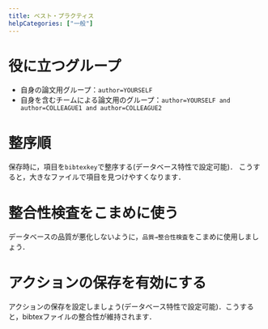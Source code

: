 ```yaml
---
title: ベスト・プラクティス
helpCategories: ["一般"]
---
```


# 役に立つグループ

- 自身の論文用グループ：`author=YOURSELF`
- 自身を含むチームによる論文用のグループ：`author=YOURSELF and author=COLLEAGUE1 and author=COLLEAGUE2`

# 整序順

保存時に，項目を`bibtexkey`で整序する(データベース特性で設定可能)．
こうすると，大きなファイルで項目を見つけやすくなります．

# 整合性検査をこまめに使う

データベースの品質が悪化しないように，`品質→整合性検査`をこまめに使用しましょう．

# アクションの保存を有効にする

アクションの保存を設定しましょう(データベース特性で設定可能)．こうすると，bibtexファイルの整合性が維持されます．
